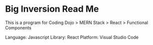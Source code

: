 # Big Inversion Read Me

This is a program for Coding Dojo > MERN Stack > React > Functional Components

Language: Javascript
Library: React
Platform: Visual Studio Code